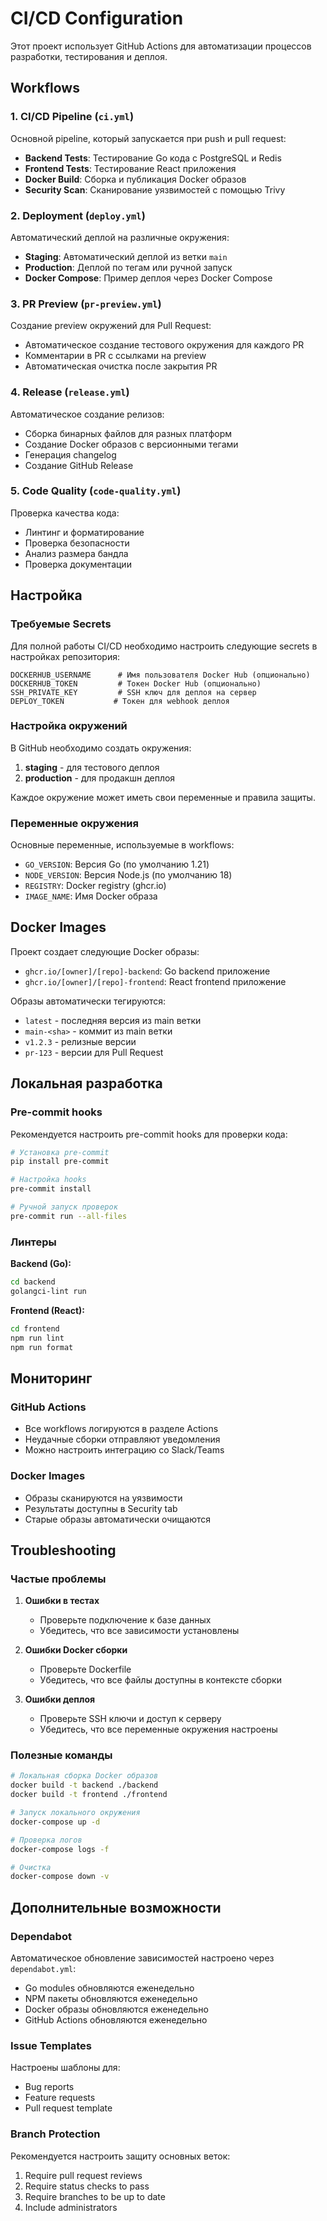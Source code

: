 # CI/CD Configuration

Этот проект использует GitHub Actions для автоматизации процессов разработки, тестирования и деплоя.

## Workflows

### 1. CI/CD Pipeline (`ci.yml`)

Основной pipeline, который запускается при push и pull request:

- **Backend Tests**: Тестирование Go кода с PostgreSQL и Redis
- **Frontend Tests**: Тестирование React приложения
- **Docker Build**: Сборка и публикация Docker образов
- **Security Scan**: Сканирование уязвимостей с помощью Trivy

### 2. Deployment (`deploy.yml`)

Автоматический деплой на различные окружения:

- **Staging**: Автоматический деплой из ветки `main`
- **Production**: Деплой по тегам или ручной запуск
- **Docker Compose**: Пример деплоя через Docker Compose

### 3. PR Preview (`pr-preview.yml`)

Создание preview окружений для Pull Request:

- Автоматическое создание тестового окружения для каждого PR
- Комментарии в PR с ссылками на preview
- Автоматическая очистка после закрытия PR

### 4. Release (`release.yml`)

Автоматическое создание релизов:

- Сборка бинарных файлов для разных платформ
- Создание Docker образов с версионными тегами
- Генерация changelog
- Создание GitHub Release

### 5. Code Quality (`code-quality.yml`)

Проверка качества кода:

- Линтинг и форматирование
- Проверка безопасности
- Анализ размера бандла
- Проверка документации

## Настройка

### Требуемые Secrets

Для полной работы CI/CD необходимо настроить следующие secrets в настройках репозитория:

```
DOCKERHUB_USERNAME      # Имя пользователя Docker Hub (опционально)
DOCKERHUB_TOKEN         # Токен Docker Hub (опционально)
SSH_PRIVATE_KEY         # SSH ключ для деплоя на сервер
DEPLOY_TOKEN           # Токен для webhook деплоя
```

### Настройка окружений

В GitHub необходимо создать окружения:

1. **staging** - для тестового деплоя
2. **production** - для продакшн деплоя

Каждое окружение может иметь свои переменные и правила защиты.

### Переменные окружения

Основные переменные, используемые в workflows:

- `GO_VERSION`: Версия Go (по умолчанию 1.21)
- `NODE_VERSION`: Версия Node.js (по умолчанию 18)
- `REGISTRY`: Docker registry (ghcr.io)
- `IMAGE_NAME`: Имя Docker образа

## Docker Images

Проект создает следующие Docker образы:

- `ghcr.io/[owner]/[repo]-backend`: Go backend приложение
- `ghcr.io/[owner]/[repo]-frontend`: React frontend приложение

Образы автоматически тегируются:

- `latest` - последняя версия из main ветки
- `main-<sha>` - коммит из main ветки
- `v1.2.3` - релизные версии
- `pr-123` - версии для Pull Request

## Локальная разработка

### Pre-commit hooks

Рекомендуется настроить pre-commit hooks для проверки кода:

```bash
# Установка pre-commit
pip install pre-commit

# Настройка hooks
pre-commit install

# Ручной запуск проверок
pre-commit run --all-files
```

### Линтеры

**Backend (Go):**
```bash
cd backend
golangci-lint run
```

**Frontend (React):**
```bash
cd frontend
npm run lint
npm run format
```

## Мониторинг

### GitHub Actions

- Все workflows логируются в разделе Actions
- Неудачные сборки отправляют уведомления
- Можно настроить интеграцию со Slack/Teams

### Docker Images

- Образы сканируются на уязвимости
- Результаты доступны в Security tab
- Старые образы автоматически очищаются

## Troubleshooting

### Частые проблемы

1. **Ошибки в тестах**
   - Проверьте подключение к базе данных
   - Убедитесь, что все зависимости установлены

2. **Ошибки Docker сборки**
   - Проверьте Dockerfile
   - Убедитесь, что все файлы доступны в контексте сборки

3. **Ошибки деплоя**
   - Проверьте SSH ключи и доступ к серверу
   - Убедитесь, что все переменные окружения настроены

### Полезные команды

```bash
# Локальная сборка Docker образов
docker build -t backend ./backend
docker build -t frontend ./frontend

# Запуск локального окружения
docker-compose up -d

# Проверка логов
docker-compose logs -f

# Очистка
docker-compose down -v
```

## Дополнительные возможности

### Dependabot

Автоматическое обновление зависимостей настроено через `dependabot.yml`:

- Go modules обновляются еженедельно
- NPM пакеты обновляются еженедельно
- Docker образы обновляются еженедельно
- GitHub Actions обновляются еженедельно

### Issue Templates

Настроены шаблоны для:

- Bug reports
- Feature requests
- Pull request template

### Branch Protection

Рекомендуется настроить защиту основных веток:

1. Require pull request reviews
2. Require status checks to pass
3. Require branches to be up to date
4. Include administrators